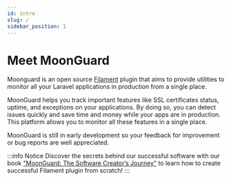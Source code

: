 ```yaml
---
id: intro
slug: /
sidebar_position: 1
---
```


# Meet MoonGuard

Moonguard is an open source [Filament](https://filamentphp.com/) plugin that aims to provide utilities to monitor all your Laravel applications in production from a single place.

MoonGuard helps you track important features like SSL certificates status, uptime,
and exceptions on your applications. By doing so, you can detect issues quickly
and save time and money while your apps are in production. This platform allows
you to monitor all these features in a single place.

MoonGuard is still in early development so your feedback for improvement or bug
reports are well appreciated.

:::info Notice
Discover the secrets behind our successful software with our book
["MoonGuard: The Software Creator’s Journey"](https://moonguard.dev/book) to
learn how to create successful Filament plugin from scratch!
:::

